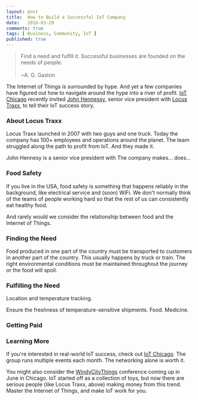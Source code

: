 ```yaml
---
layout: post
title:  How to Build a Successful IoT Company
date:   2016-03-29 
comments: true
tags: [ Business, Community, IoT ]
published: true
---
```

>Find a need and fulfill it. Successful businesses are founded on the needs of people.<br/>&nbsp;<br/>~A. G. Gaston

The Internet of Things is surrounded by hype. And yet a few companies have figured out how to navigate around the hype into a river of profit. [IoT Chicago](http://www.meetup.com/Internet-of-Things-IoT-Chicago/) recently invited [John Hennessy](https://www.linkedin.com/in/selltheprize), senior vice president with [Locus Traxx](http://www.locustraxx.com/), to tell their IoT success story.
<!--more-->

### About Locus Traxx
Locus Traxx launched in 2007 with two guys and one truck. Today the company has 100+ employees and operations around the planet. The team struggled along the path to profit from IoT. And they made it.

John Hennesy is a senior vice president with The company makes... does...

### Food Safety
If you live in the USA, food safety is something that happens reliably in the background, like electrical service and (soon) WiFi. We don't normally think of the teams of people working hard so that the rest of us can consistently eat healthy food.

And rarely would we consider the relationship between food and the Internet of Things.

### Finding the Need
Food produced in one part of the country must be transported to customers in another part of the country. This usually happens by truck or train. The right environmental conditions must be maintained throughout the journey or the food will spoil.

### Fulfilling the Need

Location and temperature tracking.

Ensure the freshness of temperature-sensitive shipments.
Food.
Medicine.

### Getting Paid

### Learning More
If you're interested in real-world IoT success, check out [IoT Chicago](http://www.meetup.com/Internet-of-Things-IoT-Chicago/). The group runs multiple events each month. The networking alone is worth it.

You might also consider the [WindyCityThings](http://windycitythings.com) conference coming up in June in Chicago. IoT started off as a collection of toys, but now there are serious people (like Locus Traxx, above) making money from this trend. Master the Internet of Things, and make IoT work for you.
